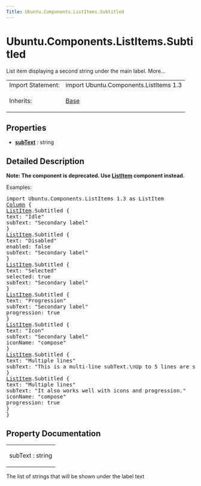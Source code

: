 ```yaml
---
Title: Ubuntu.Components.ListItems.Subtitled
---
```


# Ubuntu.Components.ListItems.Subtitled

<span class="subtitle"></span>
<!-- $$$Subtitled-brief -->
<p>List item displaying a second string under the main label. More...</p>
<!-- @@@Subtitled -->
<table class="alignedsummary">
<tr><td class="memItemLeft rightAlign topAlign"> Import Statement:</td><td class="memItemRight bottomAlign"> import Ubuntu.Components.ListItems 1.3</td></tr><tr><td class="memItemLeft rightAlign topAlign"> Inherits:</td><td class="memItemRight bottomAlign"> <p><a href="Ubuntu.Components.ListItems.Base.md">Base</a></p>
</td></tr></table><ul>
</ul>
<h2 id="properties">Properties</h2>
<ul>
<li class="fn"><b><b><a href="#subText-prop">subText</a></b></b> : string</li>
</ul>
<!-- $$$Subtitled-description -->
<h2 id="details">Detailed Description</h2>
</p>
<p><b>Note: </b><b>The component is deprecated. Use <a href="Ubuntu.Components.ListItem.md">ListItem</a> component instead.</b></p><p>Examples:</p>
<pre class="qml">import Ubuntu.Components.ListItems 1.3 as ListItem
<span class="type"><a href="../sdk-14.10/QtQuick.Column.md">Column</a></span> {
<span class="type"><a href="Ubuntu.Components.ListItem.md">ListItem</a></span>.Subtitled {
<span class="name">text</span>: <span class="string">&quot;Idle&quot;</span>
<span class="name">subText</span>: <span class="string">&quot;Secondary label&quot;</span>
}
<span class="type"><a href="Ubuntu.Components.ListItem.md">ListItem</a></span>.Subtitled {
<span class="name">text</span>: <span class="string">&quot;Disabled&quot;</span>
<span class="name">enabled</span>: <span class="number">false</span>
<span class="name">subText</span>: <span class="string">&quot;Secondary label&quot;</span>
}
<span class="type"><a href="Ubuntu.Components.ListItem.md">ListItem</a></span>.Subtitled {
<span class="name">text</span>: <span class="string">&quot;Selected&quot;</span>
<span class="name">selected</span>: <span class="number">true</span>
<span class="name">subText</span>: <span class="string">&quot;Secondary label&quot;</span>
}
<span class="type"><a href="Ubuntu.Components.ListItem.md">ListItem</a></span>.Subtitled {
<span class="name">text</span>: <span class="string">&quot;Progression&quot;</span>
<span class="name">subText</span>: <span class="string">&quot;Secondary label&quot;</span>
<span class="name">progression</span>: <span class="number">true</span>
}
<span class="type"><a href="Ubuntu.Components.ListItem.md">ListItem</a></span>.Subtitled {
<span class="name">text</span>: <span class="string">&quot;Icon&quot;</span>
<span class="name">subText</span>: <span class="string">&quot;Secondary label&quot;</span>
<span class="name">iconName</span>: <span class="string">&quot;compose&quot;</span>
}
<span class="type"><a href="Ubuntu.Components.ListItem.md">ListItem</a></span>.Subtitled {
<span class="name">text</span>: <span class="string">&quot;Multiple lines&quot;</span>
<span class="name">subText</span>: <span class="string">&quot;This is a multi-line subText.\nUp to 5 lines are supported.&quot;</span>
}
<span class="type"><a href="Ubuntu.Components.ListItem.md">ListItem</a></span>.Subtitled {
<span class="name">text</span>: <span class="string">&quot;Multiple lines&quot;</span>
<span class="name">subText</span>: <span class="string">&quot;It also works well with icons and progression.&quot;</span>
<span class="name">iconName</span>: <span class="string">&quot;compose&quot;</span>
<span class="name">progression</span>: <span class="number">true</span>
}
}</pre>
<!-- @@@Subtitled -->
<h2>Property Documentation</h2>
<!-- $$$subText -->
<table class="qmlname"><tr valign="top" id="subText-prop"><td class="tblQmlPropNode"><p><span class="name">subText</span> : <span class="type">string</span></p></td></tr></table><p>The list of strings that will be shown under the label text</p>
<!-- @@@subText -->
<br/>
